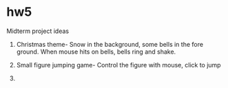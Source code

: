 # hw5


Midterm project ideas

1. Christmas theme-
Snow in the background, some bells in the fore ground.
When mouse hits on bells, bells ring and shake.

2. Small figure jumping game-
Control the figure with mouse, click to jump

3. 


